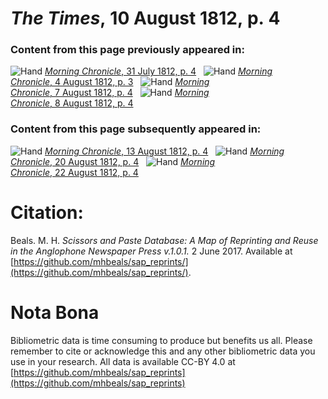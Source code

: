 # *The Times*, 10 August 1812, p. 4  
  
### Content from this page previously appeared in:  
![Hand](http://scissorsandpaste.net/wp-content/uploads/2017/06/smallhandpointer.png) [*Morning Chronicle*, 31 July 1812, p. 4](https://mhbeals.github.io/sap_html/Morning-Chronicle/Morning-Chronicle-31-July-1812-p-4)  
![Hand](http://scissorsandpaste.net/wp-content/uploads/2017/06/smallhandpointer.png) [*Morning Chronicle*, 4 August 1812, p. 3](https://mhbeals.github.io/sap_html/Morning-Chronicle/Morning-Chronicle-4-August-1812-p-3)  
![Hand](http://scissorsandpaste.net/wp-content/uploads/2017/06/smallhandpointer.png) [*Morning Chronicle*, 7 August 1812, p. 4](https://mhbeals.github.io/sap_html/Morning-Chronicle/Morning-Chronicle-7-August-1812-p-4)  
![Hand](http://scissorsandpaste.net/wp-content/uploads/2017/06/smallhandpointer.png) [*Morning Chronicle*, 8 August 1812, p. 4](https://mhbeals.github.io/sap_html/Morning-Chronicle/Morning-Chronicle-8-August-1812-p-4)  
  
### Content from this page subsequently appeared in:  
![Hand](http://scissorsandpaste.net/wp-content/uploads/2017/06/smallhandpointer.png) [*Morning Chronicle*, 13 August 1812, p. 4](https://mhbeals.github.io/sap_html/Morning-Chronicle/Morning-Chronicle-13-August-1812-p-4)  
![Hand](http://scissorsandpaste.net/wp-content/uploads/2017/06/smallhandpointer.png) [*Morning Chronicle*, 20 August 1812, p. 4](https://mhbeals.github.io/sap_html/Morning-Chronicle/Morning-Chronicle-20-August-1812-p-4)  
![Hand](http://scissorsandpaste.net/wp-content/uploads/2017/06/smallhandpointer.png) [*Morning Chronicle*, 22 August 1812, p. 4](https://mhbeals.github.io/sap_html/Morning-Chronicle/Morning-Chronicle-22-August-1812-p-4)  


# Citation: 

Beals. M. H. *Scissors and Paste Database: A Map of Reprinting and Reuse in the Anglophone Newspaper Press v.1.0.1.* 2 June 2017. Available at [https://github.com/mhbeals/sap_reprints/](https://github.com/mhbeals/sap_reprints/). 

# Nota Bona

Bibliometric data is time consuming to produce but benefits us all. Please remember to cite or acknowledge this and any other bibliometric data you use in your research. All data is available CC-BY 4.0 at [https://github.com/mhbeals/sap_reprints](https://github.com/mhbeals/sap_reprints)